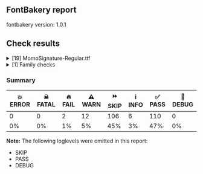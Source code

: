 ## FontBakery report

fontbakery version: 1.0.1







## Check results



<details><summary>[19] MomoSignature-Regular.ttf</summary>
<div>
<details>
    <summary>🔥 <b>FAIL</b> Shapes languages in all GF glyphsets. <a href="https://fontbakery.readthedocs.io/en/stable/fontbakery/checks/googlefonts.html#googlefonts-glyphsets-shape-languages">googlefonts/glyphsets/shape_languages</a></summary>
    <div>







* 🔥 **FAIL** <p>GF_Phonetics_SinoExt glyphset:</p>
<table>
<thead>
<tr>
<th align="left">FAIL messages</th>
<th align="left">Languages</th>
</tr>
</thead>
<tbody>
<tr>
<td align="left">Mandatory orthography codepoints:</td>
<td align="left"></td>
</tr>
<tr>
<td align="left">The following mark characters are missing from the font: ̣</td>
<td align="left">vi_Latn (Vietnamese)</td>
</tr>
</tbody>
</table>
 [code: failed-language-shaping]



* ⚠️ **WARN** <p>GF_Phonetics_SinoExt glyphset:</p>
<table>
<thead>
<tr>
<th align="left">WARN messages</th>
<th align="left">Languages</th>
</tr>
</thead>
<tbody>
<tr>
<td align="left">Auxiliary orthography codepoints:</td>
<td align="left"></td>
</tr>
<tr>
<td align="left">The following auxiliary characters are missing from the font: Ŀ</td>
<td align="left"></td>
</tr>
<tr>
<td align="left">The following auxiliary characters are missing from the font: ŀ</td>
<td align="left">ca_Latn (Catalan)</td>
</tr>
<tr>
<td align="left">Auxiliary orthography codepoints:</td>
<td align="left"></td>
</tr>
<tr>
<td align="left">The following auxiliary characters are missing from the font: ſ</td>
<td align="left">de_Latn (German) and fr_Latn (French)</td>
</tr>
<tr>
<td align="left">Auxiliary orthography codepoints:</td>
<td align="left"></td>
</tr>
<tr>
<td align="left">The following auxiliary characters are missing from the font: Ǥ</td>
<td align="left"></td>
</tr>
<tr>
<td align="left">The following auxiliary characters are missing from the font: Ŋ</td>
<td align="left"></td>
</tr>
<tr>
<td align="left">The following auxiliary characters are missing from the font: Ŧ</td>
<td align="left"></td>
</tr>
<tr>
<td align="left">The following auxiliary characters are missing from the font: Ʒ</td>
<td align="left"></td>
</tr>
<tr>
<td align="left">The following auxiliary characters are missing from the font: Ǯ</td>
<td align="left"></td>
</tr>
<tr>
<td align="left">The following auxiliary characters are missing from the font: ǥ</td>
<td align="left"></td>
</tr>
<tr>
<td align="left">The following auxiliary characters are missing from the font: ŋ</td>
<td align="left"></td>
</tr>
<tr>
<td align="left">The following auxiliary characters are missing from the font: ŧ</td>
<td align="left"></td>
</tr>
<tr>
<td align="left">The following auxiliary characters are missing from the font: ʒ</td>
<td align="left"></td>
</tr>
<tr>
<td align="left">The following auxiliary characters are missing from the font: ǯ</td>
<td align="left">fi_Latn (Finnish)</td>
</tr>
<tr>
<td align="left">Auxiliary orthography codepoints:</td>
<td align="left"></td>
</tr>
<tr>
<td align="left">Shaper didn't attach tildecomb to L.ss03 when shaping the text 'L̃'</td>
<td align="left"></td>
</tr>
<tr>
<td align="left">Shaper didn't attach tildecomb to M.ss03 when shaping the text 'M̃'</td>
<td align="left"></td>
</tr>
<tr>
<td align="left">Shaper didn't attach tildecomb to R.ss03 when shaping the text 'R̃'</td>
<td align="left"></td>
</tr>
<tr>
<td align="left">Shaper didn't attach tildecomb to l.isol when shaping the text 'l̃'</td>
<td align="left"></td>
</tr>
<tr>
<td align="left">Shaper didn't attach tildecomb to m.isol when shaping the text 'm̃'</td>
<td align="left"></td>
</tr>
<tr>
<td align="left">Shaper didn't attach tildecomb to r.isol when shaping the text 'r̃'</td>
<td align="left">lt_Latn (Lithuanian)</td>
</tr>
<tr>
<td align="left">Auxiliary orthography codepoints:</td>
<td align="left"></td>
</tr>
<tr>
<td align="left">The following auxiliary characters are missing from the font: Ŋ</td>
<td align="left"></td>
</tr>
<tr>
<td align="left">The following auxiliary characters are missing from the font: Ŧ</td>
<td align="left"></td>
</tr>
<tr>
<td align="left">The following auxiliary characters are missing from the font: ŋ</td>
<td align="left"></td>
</tr>
<tr>
<td align="left">The following auxiliary characters are missing from the font: ŧ</td>
<td align="left">nb_Latn (Norwegian Bokmål)</td>
</tr>
</tbody>
</table>
 [code: warning-language-shaping]



</div>
</details>

<details>
    <summary>🔥 <b>FAIL</b> Ensure dotted circle glyph is present and can attach marks. <a href="https://fontbakery.readthedocs.io/en/stable/fontbakery/checks/universal.html#dotted-circle">dotted_circle</a></summary>
    <div>







* 🔥 **FAIL** <p>The following glyphs could not be attached to the dotted circle glyph:</p>
<pre><code>- acutecomb

- gravecomb

- hookabovecomb

- tildecomb

- uni0302

- uni0304

- uni0306

- uni0307

- uni0308

- uni030A

- 7 more.
</code></pre>
<p>Use -F or --full-lists to disable shortening of long lists.</p>
 [code: unattached-dotted-circle-marks]



</div>
</details>

<details>
    <summary>⚠️ <b>WARN</b> Check if each glyph has the recommended amount of contours. <a href="https://fontbakery.readthedocs.io/en/stable/fontbakery/checks/universal.html#contour-count">contour_count</a></summary>
    <div>







* ⚠️ **WARN** <p>This check inspects the glyph outlines and detects the total number of contours in each of them. The expected values are infered from the typical ammounts of contours observed in a large collection of reference font families. The divergences listed below may simply indicate a significantly different design on some of your glyphs. On the other hand, some of these may flag actual bugs in the font such as glyphs mapped to an incorrect codepoint. Please consider reviewing the design and codepoint assignment of these to make sure they are correct.</p>
<p>The following glyphs do not have the recommended number of contours:</p>
<pre><code>- Glyph name: zero	Contours detected: 1	Expected: 2 or 3

- Glyph name: two	Contours detected: 2	Expected: 1

- Glyph name: eight	Contours detected: 2	Expected: 3

- Glyph name: at	Contours detected: 1	Expected: 2

- Glyph name: B	Contours detected: 1	Expected: 2 or 3

- Glyph name: D	Contours detected: 1	Expected: 2

- Glyph name: G	Contours detected: 2	Expected: 1

- Glyph name: J	Contours detected: 2	Expected: 1

- Glyph name: L	Contours detected: 3	Expected: 1

- Glyph name: S	Contours detected: 2	Expected: 1

- 206 more.
</code></pre>
<p>Use -F or --full-lists to disable shortening of long lists.</p>
 [code: contour-count]



</div>
</details>

<details>
    <summary>⚠️ <b>WARN</b> Are there caret positions declared for every ligature? <a href="https://fontbakery.readthedocs.io/en/stable/fontbakery/checks/universal.html#ligature-carets">ligature_carets</a></summary>
    <div>







* ⚠️ **WARN** <p>This font lacks caret position values for ligature glyphs on its GDEF table.</p>
 [code: lacks-caret-pos]



</div>
</details>

<details>
    <summary>⚠️ <b>WARN</b> Check math signs have the same width. <a href="https://fontbakery.readthedocs.io/en/stable/fontbakery/checks/universal.html#math-signs-width">math_signs_width</a></summary>
    <div>







* ⚠️ **WARN** <p>The most common width is 602 among a set of 3 math glyphs.
The following math glyphs have a different width, though:</p>
<p>Width = 592:
less, greater</p>
<p>Width = 534:
equal, notequal</p>
<p>Width = 548:
logicalnot</p>
<p>Width = 642:
plusminus</p>
<p>Width = 530:
multiply</p>
<p>Width = 441:
approxequal</p>
<p>Width = 601:
greaterequal, lessequal</p>
 [code: width-outliers]



</div>
</details>

<details>
    <summary>⚠️ <b>WARN</b> Check there are no overlapping path segments <a href="https://fontbakery.readthedocs.io/en/stable/fontbakery/checks/universal.html#overlapping-path-segments">overlapping_path_segments</a></summary>
    <div>







* ⚠️ **WARN** <p>The following glyphs have overlapping path segments:</p>
<pre><code>* .notdef: L&lt;&lt;124.0,-54.0&gt;--&lt;124.0,-54.0&gt;&gt; has the same coordinates as a previous segment.

* .notdef: L&lt;&lt;124.0,-54.0&gt;--&lt;124.0,-54.0&gt;&gt; has the same coordinates as a previous segment.

* .notdef: B&lt;&lt;124.0,-54.0&gt;-&lt;124.0,-54.0&gt;-&lt;124.0,-54.0&gt;&gt; has the same coordinates as a previous segment.

* .notdef: L&lt;&lt;52.0,706.0&gt;--&lt;52.0,706.0&gt;&gt; has the same coordinates as a previous segment.

* .notdef: L&lt;&lt;613.0,710.0&gt;--&lt;613.0,710.0&gt;&gt; has the same coordinates as a previous segment.

* .notdef: L&lt;&lt;510.0,-43.0&gt;--&lt;510.0,-43.0&gt;&gt; has the same coordinates as a previous segment.

* A (U+0041): L&lt;&lt;866.0,120.0&gt;--&lt;866.0,120.0&gt;&gt; has the same coordinates as a previous segment.

* Aacute (U+00C1): L&lt;&lt;866.0,120.0&gt;--&lt;866.0,120.0&gt;&gt; has the same coordinates as a previous segment.

* Abreve (U+0102): L&lt;&lt;866.0,120.0&gt;--&lt;866.0,120.0&gt;&gt; has the same coordinates as a previous segment.

* uni1EAE (U+1EAE): L&lt;&lt;866.0,120.0&gt;--&lt;866.0,120.0&gt;&gt; has the same coordinates as a previous segment.

* 5682 more.
</code></pre>
<p>Use -F or --full-lists to disable shortening of long lists.</p>
 [code: overlapping-path-segments]



</div>
</details>

<details>
    <summary>⚠️ <b>WARN</b> Checking that the typoAscender exceeds the yMax of the /Agrave. <a href="https://fontbakery.readthedocs.io/en/stable/fontbakery/checks/universal.html#typoascender-exceeds-Agrave">typoascender_exceeds_Agrave</a></summary>
    <div>







* ⚠️ **WARN** <p>OS/2.sTypoAscender value should be greater than 1145.2857142857142, but got 1100 instead</p>
 [code: typoAscender]



</div>
</details>

<details>
    <summary>⚠️ <b>WARN</b> Validate size, and resolution of article images, and ensure article page has minimum length and includes visual assets. <a href="https://fontbakery.readthedocs.io/en/stable/fontbakery/checks/googlefonts.html#googlefonts-article-images">googlefonts/article/images</a></summary>
    <div>







* ⚠️ **WARN** <p>Family metadata at . does not have an article.</p>
 [code: lacks-article]



</div>
</details>

<details>
    <summary>⚠️ <b>WARN</b> Check for codepoints not covered by METADATA subsets. <a href="https://fontbakery.readthedocs.io/en/stable/fontbakery/checks/googlefonts.html#googlefonts-metadata-unreachable-subsetting">googlefonts/metadata/unreachable_subsetting</a></summary>
    <div>







* ⚠️ **WARN** <p>The following codepoints supported by the font are not covered by
any subsets defined in the font's metadata file, and will never
be served. You can solve this by either manually adding additional
subset declarations to METADATA.pb, or by editing the glyphset
definitions.</p>
<ul>
<li>U+02D8 BREVE: try adding one of: canadian-aboriginal, yi</li>
<li>U+02D9 DOT ABOVE: try adding one of: canadian-aboriginal, yi</li>
<li>U+02DB OGONEK: try adding one of: canadian-aboriginal, yi</li>
<li>U+0302 COMBINING CIRCUMFLEX ACCENT: try adding one of: cherokee, tifinagh, coptic, math</li>
<li>U+0306 COMBINING BREVE: try adding one of: tifinagh, old-permic</li>
<li>U+0307 COMBINING DOT ABOVE: try adding one of: tai-le, coptic, todhri, malayalam, canadian-aboriginal, hebrew, syriac, old-permic, tifinagh, math, duployan</li>
<li>U+030A COMBINING RING ABOVE: try adding one of: duployan, syriac</li>
<li>U+030B COMBINING DOUBLE ACUTE ACCENT: try adding one of: cherokee, osage</li>
<li>U+030C COMBINING CARON: try adding one of: tai-le, cherokee</li>
<li>U+0312 COMBINING TURNED COMMA ABOVE: try adding math
20 more.</li>
</ul>
<p>Use -F or --full-lists to disable shortening of long lists.</p>
<p>Or you can add the above codepoints to one of the subsets supported by the font: <code>latin</code>, <code>latin-ext</code>, <code>vietnamese</code></p>
 [code: unreachable-subsetting]



</div>
</details>

<details>
    <summary>⚠️ <b>WARN</b> Ensure soft_dotted characters lose their dot when combined with marks that replace the dot. <a href="https://fontbakery.readthedocs.io/en/stable/fontbakery/checks/universal.html#soft-dotted">soft_dotted</a></summary>
    <div>







* ⚠️ **WARN** <p>The dot of soft dotted characters used in orthographies <em>must</em> disappear in the following strings: į̀ į́ į̂ į̃ į̄ į̌</p>
<p>The dot of soft dotted characters <em>should</em> disappear in other cases, for example: į̆ į̇ į̈ į̉ į̊ į̋ į̒ į̛̀ į̛́ į̛̂ į̛̃ į̛̄ į̛̆ į̛̇ į̛̈ į̛̉ į̛̊ į̛̋ į̛̌ į̛̒</p>
 [code: soft-dotted]



</div>
</details>

<details>
    <summary>⚠️ <b>WARN</b> Do outlines contain any jaggy segments? <a href="https://fontbakery.readthedocs.io/en/stable/fontbakery/checks/universal.html#outline-jaggy-segments">outline_jaggy_segments</a></summary>
    <div>







* ⚠️ **WARN** <p>The following glyphs have jaggy segments:</p>
<pre><code>* .notdef: B&lt;&lt;510.0,-43.0&gt;-&lt;311.0,-42.0&gt;-&lt;124.0,-54.0&gt;&gt;/L&lt;&lt;124.0,-54.0&gt;--&lt;124.0,-54.0&gt;&gt; = 3.6717000983706183

* .notdef: L&lt;&lt;510.0,-43.0&gt;--&lt;510.0,-43.0&gt;&gt;/B&lt;&lt;510.0,-43.0&gt;-&lt;311.0,-42.0&gt;-&lt;124.0,-54.0&gt;&gt; = 0.28791606655705587

* A_I.liga: L&lt;&lt;1289.0,-8.0&gt;--&lt;1289.0,-8.0&gt;&gt;/B&lt;&lt;1289.0,-8.0&gt;-&lt;1103.0,1.0&gt;-&lt;941.0,-13.0&gt;&gt; = 2.7702157972001697

* A_r.liga.case: L&lt;&lt;1343.0,413.0&gt;--&lt;1111.0,414.0&gt;&gt;/L&lt;&lt;1111.0,414.0&gt;--&lt;1111.0,414.0&gt;&gt; = 0.24696303742584375

* A_r.liga.fina: L&lt;&lt;1343.0,413.0&gt;--&lt;1111.0,414.0&gt;&gt;/L&lt;&lt;1111.0,414.0&gt;--&lt;1111.0,414.0&gt;&gt; = 0.24696303742584375

* A_r.liga.init.ss01: L&lt;&lt;1343.0,413.0&gt;--&lt;1111.0,414.0&gt;&gt;/L&lt;&lt;1111.0,414.0&gt;--&lt;1111.0,414.0&gt;&gt; = 0.24696303742584375

* A_r.liga.init: L&lt;&lt;1343.0,413.0&gt;--&lt;1111.0,414.0&gt;&gt;/L&lt;&lt;1111.0,414.0&gt;--&lt;1111.0,414.0&gt;&gt; = 0.24696303742584375

* A_r.liga.isol: L&lt;&lt;1343.0,413.0&gt;--&lt;1111.0,414.0&gt;&gt;/L&lt;&lt;1111.0,414.0&gt;--&lt;1111.0,414.0&gt;&gt; = 0.24696303742584375

* A_r.liga.ss01: L&lt;&lt;1343.0,413.0&gt;--&lt;1111.0,414.0&gt;&gt;/L&lt;&lt;1111.0,414.0&gt;--&lt;1111.0,414.0&gt;&gt; = 0.24696303742584375

* A_r.liga: L&lt;&lt;1343.0,413.0&gt;--&lt;1111.0,414.0&gt;&gt;/L&lt;&lt;1111.0,414.0&gt;--&lt;1111.0,414.0&gt;&gt; = 0.24696303742584375

* 1033 more.
</code></pre>
<p>Use -F or --full-lists to disable shortening of long lists.</p>
 [code: found-jaggy-segments]



</div>
</details>

<details>
    <summary>⚠️ <b>WARN</b> Do outlines contain any semi-vertical or semi-horizontal lines? <a href="https://fontbakery.readthedocs.io/en/stable/fontbakery/checks/universal.html#outline-semi-vertical">outline_semi_vertical</a></summary>
    <div>







* ⚠️ **WARN** <p>The following glyphs have semi-vertical/semi-horizontal lines:</p>
<pre><code>* A_r.liga.case: L&lt;&lt;1216.0,508.0&gt;--&lt;1423.0,507.0&gt;&gt;

* A_r.liga.case: L&lt;&lt;1343.0,413.0&gt;--&lt;1111.0,414.0&gt;&gt;

* A_r.liga.fina: L&lt;&lt;1216.0,508.0&gt;--&lt;1423.0,507.0&gt;&gt;

* A_r.liga.fina: L&lt;&lt;1343.0,413.0&gt;--&lt;1111.0,414.0&gt;&gt;

* A_r.liga.init.ss01: L&lt;&lt;1216.0,508.0&gt;--&lt;1423.0,507.0&gt;&gt;

* A_r.liga.init.ss01: L&lt;&lt;1343.0,413.0&gt;--&lt;1111.0,414.0&gt;&gt;

* A_r.liga.init: L&lt;&lt;1216.0,508.0&gt;--&lt;1423.0,507.0&gt;&gt;

* A_r.liga.init: L&lt;&lt;1343.0,413.0&gt;--&lt;1111.0,414.0&gt;&gt;

* A_r.liga.isol: L&lt;&lt;1216.0,508.0&gt;--&lt;1423.0,507.0&gt;&gt;

* A_r.liga.isol: L&lt;&lt;1343.0,413.0&gt;--&lt;1111.0,414.0&gt;&gt;

* 499 more.
</code></pre>
<p>Use -F or --full-lists to disable shortening of long lists.</p>
 [code: found-semi-vertical]



</div>
</details>

<details>
    <summary>⚠️ <b>WARN</b> Ensure fonts have ScriptLangTags declared on the 'meta' table. <a href="https://fontbakery.readthedocs.io/en/stable/fontbakery/checks/googlefonts.html#googlefonts-meta-script-lang-tags">googlefonts/meta/script_lang_tags</a></summary>
    <div>







* ⚠️ **WARN** <p>This font file does not have a 'meta' table.</p>
 [code: lacks-meta-table]



</div>
</details>

<details>
    <summary>⚠️ <b>WARN</b> Checking OS/2 achVendID. <a href="https://fontbakery.readthedocs.io/en/stable/fontbakery/checks/googlefonts.html#googlefonts-vendor-id">googlefonts/vendor_id</a></summary>
    <div>







* ⚠️ **WARN** <p>OS/2 VendorID value 'TA  ' is not yet recognized. If you registered it recently, then it's safe to ignore this warning message. Otherwise, you should set it to your own unique 4 character code, and register it with Microsoft at <a href="https://www.microsoft.com/typography/links/vendorlist.aspx">https://www.microsoft.com/typography/links/vendorlist.aspx</a></p>
 [code: unknown]



</div>
</details>

<details>
    <summary>ℹ️ <b>INFO</b> List all superfamily filepaths <a href="https://fontbakery.readthedocs.io/en/stable/fontbakery/checks/universal.html#superfamily-list">superfamily/list</a></summary>
    <div>







* ℹ️ **INFO** <p>.</p>
 [code: family-path]



</div>
</details>

<details>
    <summary>ℹ️ <b>INFO</b> Show hinting filesize impact. <a href="https://fontbakery.readthedocs.io/en/stable/fontbakery/checks/universal.html#hinting-impact">hinting_impact</a></summary>
    <div>







* ℹ️ **INFO** <p>Hinting filesize impact:</p>
<table>
<thead>
<tr>
<th align="left"></th>
<th align="right">MomoSignature-Regular.ttf</th>
</tr>
</thead>
<tbody>
<tr>
<td align="left">Dehinted Size</td>
<td align="right">289.7kb</td>
</tr>
<tr>
<td align="left">Hinted Size</td>
<td align="right">353.6kb</td>
</tr>
<tr>
<td align="left">Increase</td>
<td align="right">63.8kb</td>
</tr>
<tr>
<td align="left">Change</td>
<td align="right">22.0 %</td>
</tr>
</tbody>
</table>
 [code: size-impact]



</div>
</details>

<details>
    <summary>ℹ️ <b>INFO</b> Font contains all required tables? <a href="https://fontbakery.readthedocs.io/en/stable/fontbakery/checks/universal.html#required-tables">required_tables</a></summary>
    <div>







* ℹ️ **INFO** <p>This font contains the following optional tables:</p>
<pre><code>- cvt 

- fpgm

- loca

- prep

- GPOS

- GSUB

- gasp
</code></pre>
 [code: optional-tables]





</div>
</details>

<details>
    <summary>ℹ️ <b>INFO</b> Check for presence of an ARTICLE.en_us.html file <a href="https://fontbakery.readthedocs.io/en/stable/fontbakery/checks/googlefonts.html#googlefonts-description-has-article">googlefonts/description/has_article</a></summary>
    <div>







* ℹ️ **INFO** <p>This font doesn't have an ARTICLE.en_us.html file.</p>
 [code: missing-article]



</div>
</details>

<details>
    <summary>ℹ️ <b>INFO</b> Is the Grid-fitting and Scan-conversion Procedure ('gasp') table set to optimize rendering? <a href="https://fontbakery.readthedocs.io/en/stable/fontbakery/checks/googlefonts.html#googlefonts-gasp">googlefonts/gasp</a></summary>
    <div>







* ℹ️ **INFO** <p>These are the ppm ranges declared on the gasp table:</p>
<p>PPM &lt;= 65535:
flag = 0x0F
- Use grid-fitting
- Use grayscale rendering
- Use gridfitting with ClearType symmetric smoothing
- Use smoothing along multiple axes with ClearType®</p>
 [code: ranges]



</div>
</details>
</div>
</details>

<details><summary>[1] Family checks</summary>
<div>
<details>
    <summary>ℹ️ <b>INFO</b> Check axis ordering on the STAT table. <a href="https://fontbakery.readthedocs.io/en/stable/fontbakery/checks/googlefonts.html#googlefonts-STAT-axis-order">googlefonts/STAT/axis_order</a></summary>
    <div>







* ℹ️ **INFO** <p>All of the fonts lack a STAT table.</p>
 [code: summary]





</div>
</details>
</div>
</details>




### Summary

| 💥 ERROR | ☠ FATAL | 🔥 FAIL | ⚠️ WARN | ⏩ SKIP | ℹ️ INFO | ✅ PASS | 🔎 DEBUG | 
| ---|---|---|---|---|---|---|---|
| 0 | 0 | 2 | 12 | 106 | 6 | 110 | 0 | 
| 0% | 0% | 1% | 5% | 45% | 3% | 47% | 0% | 



**Note:** The following loglevels were omitted in this report:


* SKIP
* PASS
* DEBUG
